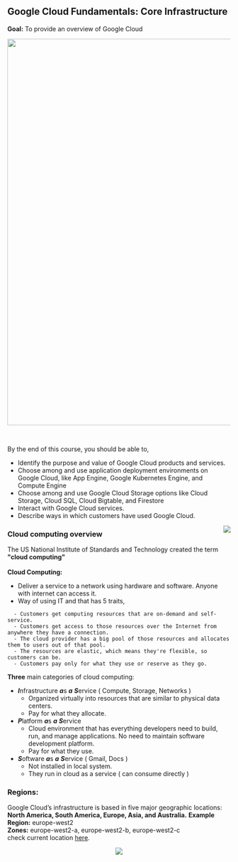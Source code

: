 ## Google Cloud Fundamentals: Core Infrastructure

**Goal:** To provide an overview of Google Cloud

<p align="center">
<img align="center" width="870" src="https://user-images.githubusercontent.com/59575502/189478413-27a54684-5577-411d-a78f-dc1e251770fa.png">
</p>

</br>
 
By the end of this course, you should be able to, 
- Identify the purpose and value of Google Cloud products and services.
- Choose among and use application deployment environments on Google Cloud, like App Engine, Google Kubernetes Engine, and Compute Engine
- Choose among and use Google Cloud Storage options like Cloud Storage, Cloud SQL, Cloud Bigtable, and Firestore
- Interact with Google Cloud services.
- Describe ways in which customers have used Google Cloud.

<img align="right" src="https://user-images.githubusercontent.com/59575502/189479146-7b131338-4801-4aba-86c6-3f98b9e8c81b.jpeg">

### Cloud computing overview


The US National Institute of Standards and Technology created the term **"cloud computing"** 
</br>
</br>
**Cloud Computing:**
</br>
- Deliver a service to a network using hardware and software. Anyone with internet can access it.
- Way of using IT and that has 5 traits,
```
  - Customers get computing resources that are on-demand and self-service.
  - Customers get access to those resources over the Internet from anywhere they have a connection.
  - The cloud provider has a big pool of those resources and allocates them to users out of that pool.
  - The resources are elastic, which means they're flexible, so customers can be.
  - Customers pay only for what they use or reserve as they go.
  ```
**Three** main categories of cloud computing:
- ***I***nfrastructure ***a***s ***a*** ***S***ervice ( Compute, Storage, Networks )
  - Organized virtually into resources that are similar to physical data centers.
  - Pay for what they allocate.
- ***P***latform ***a***s ***a*** ***S***ervice
  - Cloud environment that has everything developers need to build, run, and manage applications. No need to maintain software development platform.
  - Pay for what they use.
- ***S***oftware ***a***s ***a*** ***S***ervice ( Gmail, Docs )
  - Not installed in local system.
  - They run in cloud as a service ( can consume directly )

### **Regions:** 

Google Cloud’s infrastructure is based in five major geographic locations: **North America, South America, Europe, Asia, and Australia.**
**Example Region:** europe-west2 </br>
**Zones:** europe-west2-a, europe-west2-b, europe-west2-c </br>
check current location [here](https://cloud.google.com/about/locations).
<p align="center">
<img align="center" src="https://user-images.githubusercontent.com/59575502/189482754-b8f6715e-8f9e-443d-bcfb-e916ffcc08d9.png">
</p>


